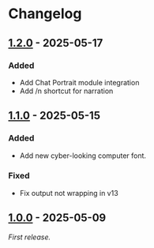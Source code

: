 # Changelog

<!-- markdownlint-disable MD024 -->

## [1.2.0] - 2025-05-17

### Added

- Add Chat Portrait module integration
- Add /n shortcut for narration

## [1.1.0] - 2025-05-15

### Added

- Add new cyber-looking computer font.

### Fixed

- Fix output not wrapping in v13

## [1.0.0] - 2025-05-09

*First release.*

[1.2.0]: https://github.com/HexDrone-8850/fvtt-hexprotocol/releases/tag/v1.2.0
[1.1.0]: https://github.com/HexDrone-8850/fvtt-hexprotocol/releases/tag/v1.1.0
[1.0.0]: https://github.com/HexDrone-8850/fvtt-hexprotocol/releases/tag/v1.0.0
